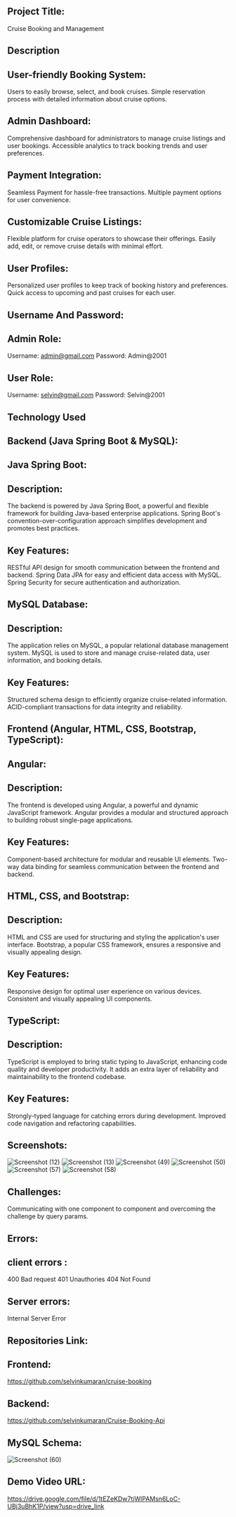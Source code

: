 Project Title:
-------------
Cruise Booking and Management

Description
-----------

User-friendly Booking System:
-----------------------------
Users to easily browse, select, and book cruises.
Simple reservation process with detailed information about cruise options.

Admin Dashboard:
---------------
Comprehensive dashboard for administrators to manage cruise listings and user bookings.
Accessible analytics to track booking trends and user preferences.

Payment Integration:
--------------------
Seamless Payment for hassle-free transactions.
Multiple payment options for user convenience.

Customizable Cruise Listings:
----------------------------
Flexible platform for cruise operators to showcase their offerings.
Easily add, edit, or remove cruise details with minimal effort.

User Profiles:
--------------
Personalized user profiles to keep track of booking history and preferences.
Quick access to upcoming and past cruises for each user.

Username And Password:
---------------------
Admin Role:
----------
Username: admin@gmail.com
Password: Admin@2001

User Role:
----------
Username: selvin@gmail.com
Password: Selvin@2001

Technology Used
---------------
Backend (Java Spring Boot & MySQL):
-----------------------------------
Java Spring Boot:
----------------
Description:
-----------
The backend is powered by Java Spring Boot, a powerful and flexible framework for building Java-based enterprise applications.
Spring Boot's convention-over-configuration approach simplifies development and promotes best practices.

Key Features:
-----------
RESTful API design for smooth communication between the frontend and backend.
Spring Data JPA for easy and efficient data access with MySQL.
Spring Security for secure authentication and authorization.

MySQL Database:
--------------
Description:
-----------
The application relies on MySQL, a popular relational database management system.
MySQL is used to store and manage cruise-related data, user information, and booking details.

Key Features:
------------
Structured schema design to efficiently organize cruise-related information.
ACID-compliant transactions for data integrity and reliability.

Frontend (Angular, HTML, CSS, Bootstrap, TypeScript):
-----------------------------------------------------
Angular:
-------
Description:
------------
The frontend is developed using Angular, a powerful and dynamic JavaScript framework.
Angular provides a modular and structured approach to building robust single-page applications.

Key Features:
-------------
Component-based architecture for modular and reusable UI elements.
Two-way data binding for seamless communication between the frontend and backend.

HTML, CSS, and Bootstrap:
------------------------
Description:
-----------
HTML and CSS are used for structuring and styling the application's user interface.
Bootstrap, a popular CSS framework, ensures a responsive and visually appealing design.

Key Features:
------------
Responsive design for optimal user experience on various devices.
Consistent and visually appealing UI components.

TypeScript:
----------
Description:
------------
TypeScript is employed to bring static typing to JavaScript, enhancing code quality and developer productivity.
It adds an extra layer of reliability and maintainability to the frontend codebase.

Key Features:
-------------
Strongly-typed language for catching errors during development.
Improved code navigation and refactoring capabilities.

Screenshots:
-----------
![Screenshot (12)](https://github.com/selvinkumaran/cruise-booking/assets/145538192/4be11853-bd35-48cb-ab3f-9415ef398243)
![Screenshot (13)](https://github.com/selvinkumaran/cruise-booking/assets/145538192/afdde7b0-f65b-4bb9-9d3e-c02e3e0d4bd0)
![Screenshot (49)](https://github.com/selvinkumaran/cruise-booking/assets/145538192/2cf50aea-7add-4224-bc96-6ba25577994a)
![Screenshot (50)](https://github.com/selvinkumaran/cruise-booking/assets/145538192/eb7c93a4-0c6b-429c-a4d1-91a4dd78c7e3)
![Screenshot (57)](https://github.com/selvinkumaran/cruise-booking/assets/145538192/290f0596-e4fb-4772-9c30-7a9dc3874d22)
![Screenshot (58)](https://github.com/selvinkumaran/cruise-booking/assets/145538192/16f4d0f8-8a54-4a51-9024-71d1b7de49df)

Challenges:
-----------
Communicating with one component to component and overcoming the challenge by query params.

Errors:
------
client errors :
---------------
400 Bad request
401 Unauthories
404 Not Found

Server errors:
-------------
Internal Server Error

Repositories Link:
------------------
Frontend:
--------
https://github.com/selvinkumaran/cruise-booking

Backend:
-------
https://github.com/selvinkumaran/Cruise-Booking-Api

MySQL Schema:
------------
![Screenshot (60)](https://github.com/selvinkumaran/cruise-booking/assets/145538192/934513fe-22f1-49ad-b7aa-c9b2796cf329)

Demo Video URL:
--------------
https://drive.google.com/file/d/1tEZeKDw7tjWlPAMsn6LoC-UBj3uBhK1P/view?usp=drive_link

